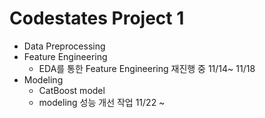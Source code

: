 # Codestates Project 1
- Data Preprocessing
- Feature Engineering
  - EDA를 통한 Feature Engineering 재진행 중 11/14~ 11/18
- Modeling
  - CatBoost model
  - modeling 성능 개선 작업 11/22 ~
